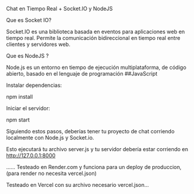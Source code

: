 Chat en Tiempo Real + Socket.IO y NodeJS

Que es Socket IO?

Socket.IO es una biblioteca basada en eventos para aplicaciones web en tiempo real. Permite la comunicación bidireccional en tiempo real entre clientes y servidores web. 

Que es NodeJS ?

Node.js es un entorno en tiempo de ejecución multiplataforma, de código abierto, basado en el lenguaje de programación ##JavaScript


Instalar dependencias:

 npm install

 Iniciar el servidor:

 npm start

 Siguiendo estos pasos, deberías tener tu proyecto de chat corriendo localmente con Node.js y Socket.io.

 Esto ejecutará tu archivo server.js y tu servidor debería estar corriendo en http://127.0.0.1:8000

......
Testeado en Render.com y funciona para un deploy de produccion, (para render no necesita vercel.json)

Testeado en Vercel con su archivo necesario vercel.json...
